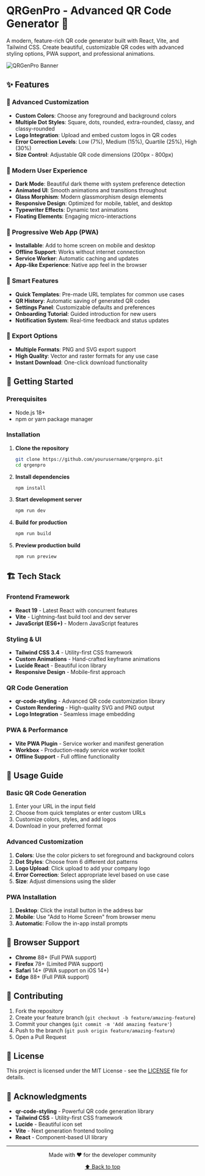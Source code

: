 # QRGenPro - Advanced QR Code Generator 🚀

A modern, feature-rich QR code generator built with React, Vite, and Tailwind CSS. Create beautiful, customizable QR codes with advanced styling options, PWA support, and professional animations.

![QRGenPro Banner](https://via.placeholder.com/800x400/2563eb/ffffff?text=QRGenPro+-+Advanced+QR+Code+Generator)

## ✨ Features

### 🎨 Advanced Customization
- **Custom Colors**: Choose any foreground and background colors
- **Multiple Dot Styles**: Square, dots, rounded, extra-rounded, classy, and classy-rounded
- **Logo Integration**: Upload and embed custom logos in QR codes
- **Error Correction Levels**: Low (7%), Medium (15%), Quartile (25%), High (30%)
- **Size Control**: Adjustable QR code dimensions (200px - 800px)

### 🌟 Modern User Experience
- **Dark Mode**: Beautiful dark theme with system preference detection
- **Animated UI**: Smooth animations and transitions throughout
- **Glass Morphism**: Modern glassmorphism design elements
- **Responsive Design**: Optimized for mobile, tablet, and desktop
- **Typewriter Effects**: Dynamic text animations
- **Floating Elements**: Engaging micro-interactions

### 📱 Progressive Web App (PWA)
- **Installable**: Add to home screen on mobile and desktop
- **Offline Support**: Works without internet connection
- **Service Worker**: Automatic caching and updates
- **App-like Experience**: Native app feel in the browser

### 🎯 Smart Features
- **Quick Templates**: Pre-made URL templates for common use cases
- **QR History**: Automatic saving of generated QR codes
- **Settings Panel**: Customizable defaults and preferences
- **Onboarding Tutorial**: Guided introduction for new users
- **Notification System**: Real-time feedback and status updates

### 💾 Export Options
- **Multiple Formats**: PNG and SVG export support
- **High Quality**: Vector and raster formats for any use case
- **Instant Download**: One-click download functionality

## 🚀 Getting Started

### Prerequisites
- Node.js 18+ 
- npm or yarn package manager

### Installation

1. **Clone the repository**
   ```bash
   git clone https://github.com/yourusername/qrgenpro.git
   cd qrgenpro
   ```

2. **Install dependencies**
   ```bash
   npm install
   ```

3. **Start development server**
   ```bash
   npm run dev
   ```

4. **Build for production**
   ```bash
   npm run build
   ```

5. **Preview production build**
   ```bash
   npm run preview
   ```

## 🏗️ Tech Stack

### Frontend Framework
- **React 19** - Latest React with concurrent features
- **Vite** - Lightning-fast build tool and dev server
- **JavaScript (ES6+)** - Modern JavaScript features

### Styling & UI
- **Tailwind CSS 3.4** - Utility-first CSS framework
- **Custom Animations** - Hand-crafted keyframe animations
- **Lucide React** - Beautiful icon library
- **Responsive Design** - Mobile-first approach

### QR Code Generation
- **qr-code-styling** - Advanced QR code customization library
- **Custom Rendering** - High-quality SVG and PNG output
- **Logo Integration** - Seamless image embedding

### PWA & Performance
- **Vite PWA Plugin** - Service worker and manifest generation
- **Workbox** - Production-ready service worker toolkit
- **Offline Support** - Full offline functionality

## 📖 Usage Guide

### Basic QR Code Generation
1. Enter your URL in the input field
2. Choose from quick templates or enter custom URLs
3. Customize colors, styles, and add logos
4. Download in your preferred format

### Advanced Customization
1. **Colors**: Use the color pickers to set foreground and background colors
2. **Dot Styles**: Choose from 6 different dot patterns
3. **Logo Upload**: Click upload to add your company logo
4. **Error Correction**: Select appropriate level based on use case
5. **Size**: Adjust dimensions using the slider

### PWA Installation
1. **Desktop**: Click the install button in the address bar
2. **Mobile**: Use "Add to Home Screen" from browser menu
3. **Automatic**: Follow the in-app install prompts

## 📱 Browser Support

- **Chrome** 88+ (Full PWA support)
- **Firefox** 78+ (Limited PWA support)
- **Safari** 14+ (PWA support on iOS 14+)
- **Edge** 88+ (Full PWA support)

## 🤝 Contributing

1. Fork the repository
2. Create your feature branch (`git checkout -b feature/amazing-feature`)
3. Commit your changes (`git commit -m 'Add amazing feature'`)
4. Push to the branch (`git push origin feature/amazing-feature`)
5. Open a Pull Request

## 📄 License

This project is licensed under the MIT License - see the [LICENSE](LICENSE) file for details.

## 🙏 Acknowledgments

- **qr-code-styling** - Powerful QR code generation library
- **Tailwind CSS** - Utility-first CSS framework
- **Lucide** - Beautiful icon set
- **Vite** - Next generation frontend tooling
- **React** - Component-based UI library

---

<div align="center">
  <p>Made with ❤️ for the developer community</p>
  <p>
    <a href="#qrgenpro---advanced-qr-code-generator-">⬆ Back to top</a>
  </p>
</div>
